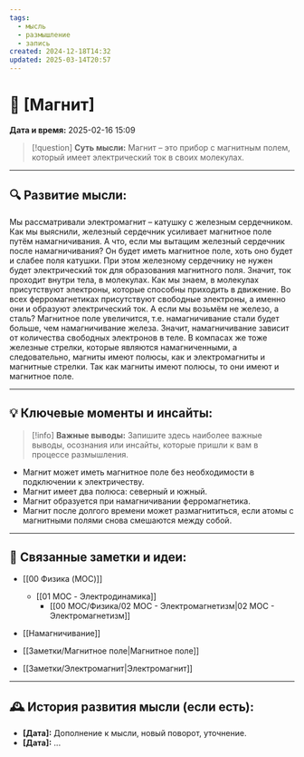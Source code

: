 ```yaml
---
tags:
  - мысль
  - размышление
  - запись
created: 2024-12-18T14:32
updated: 2025-03-14T20:57
---
```


# 💭  [Магнит]

**Дата и время:** 2025-02-16 15:09

> [!question] **Суть мысли:**
> Магнит – это прибор с магнитным полем, который имеет электрический ток в своих молекулах.

---

## 🔍 Развитие мысли:

Мы рассматривали электромагнит – катушку с железным сердечником. Как мы выяснили, железный сердечник усиливает магнитное поле путём намагничивания. А что, если мы вытащим железный сердечник после намагничивания? Он будет иметь магнитное поле, хоть оно будет и слабее поля катушки. При этом железному сердечнику не нужен будет электрический ток для образования магнитного поля. Значит, ток проходит внутри тела, в молекулах. Как мы знаем, в молекулах присутствуют электроны, которые способны приходить в движение. Во всех ферромагнетиках присутствуют свободные электроны, а именно они и образуют электрический ток.
А если мы возьмём не железо, а сталь? Магнитное поле увеличится, т.е. намагничивание стали будет больше, чем намагничивание железа. Значит, намагничивание зависит от количества свободных электронов в теле. В компасах же тоже железные стрелки, которые являются намагниченными, а следовательно, магниты имеют полюсы, как и электромагниты и магнитные стрелки. Так как магниты имеют полюсы, то они имеют и магнитное поле.

---

## 💡 Ключевые моменты и инсайты:

> [!info] **Важные выводы:**
> Запишите здесь наиболее важные выводы, осознания или инсайты, которые пришли к вам в процессе размышления.

- Магнит может иметь магнитное поле без необходимости в подключении к электричеству.
- Магнит имеет два полюса: северный и южный.
- Магнит образуется при намагничивании ферромагнетика.
- Магнит после долгого времени может размагнититься, если атомы с магнитными полями снова смешаются между собой.

---

## 🔄 Связанные заметки и идеи:

- [[00 Физика (MOC)]]
	- [[01 MOC - Электродинамика]]
		- [[00 MOC/Физика/02 МОС - Электромагнетизм|02 МОС - Электромагнетизм]]

- [[Намагничивание]]
- [[Заметки/Магнитное поле|Магнитное поле]]
- [[Заметки/Электромагнит|Электромагнит]]

---

## 🕰️ История развития мысли (если есть):

* **[Дата]:**  Дополнение к мысли, новый поворот, уточнение.
* **[Дата]:**  ...